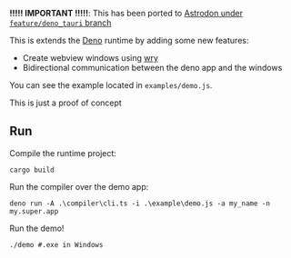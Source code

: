 **!!!!! IMPORTANT !!!!!**: This has been ported to [Astrodon under `feature/deno_tauri` branch](https://github.com/astrodon/astrodon/tree/feature/deno_tauri)

This is extends the [Deno](https://deno.land/) runtime by adding some new features:

- Create webview windows using [wry](https://github.com/tauri-apps/wry)
- Bidirectional communication between the deno app and the windows

You can see the example located in `examples/demo.js`.

This is just a proof of concept

## Run

Compile the runtime project:
```
cargo build
```

Run the compiler over the demo app:
```
deno run -A .\compiler\cli.ts -i .\example\demo.js -a my_name -n my.super.app
```

Run the demo! 
```shell
./demo #.exe in Windows
```
